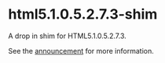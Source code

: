 html5.1.0.5.2.7.3-shim
======================

A drop in shim for HTML5.1.0.5.2.7.3.

See the [announcement](https://awesom.es/article/html-5105273-pc-spec-requirements/) for more information.
